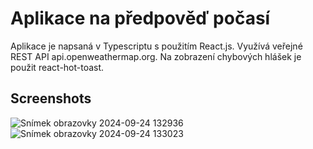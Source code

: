 # Aplikace na předpověď počasí
Aplikace je napsaná v Typescriptu s použitím React.js. Využívá veřejné REST API api.openweathermap.org. Na zobrazení chybových hlášek je použit react-hot-toast.

## Screenshots
![Snímek obrazovky 2024-09-24 132936](https://github.com/user-attachments/assets/96c157d7-85fb-44cf-ac71-b9afc2a43bd6)
![Snímek obrazovky 2024-09-24 133023](https://github.com/user-attachments/assets/cd2296b3-7749-4d80-9a5a-feaab502e060)
